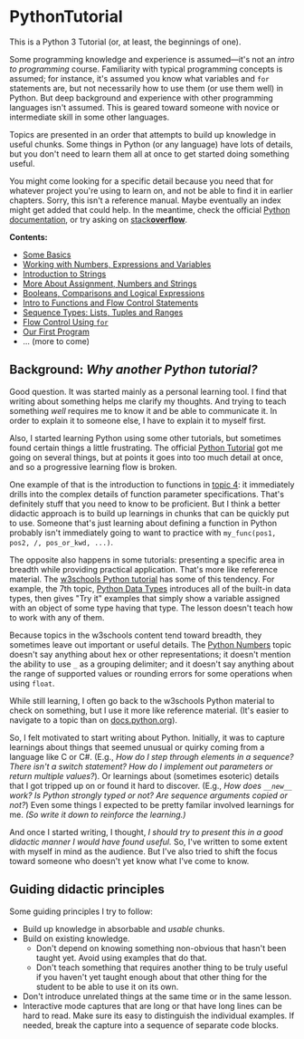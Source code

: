 # PythonTutorial

This is a Python 3 Tutorial (or, at least, the beginnings of one).

Some programming knowledge and experience is assumed—it's not an _intro to programming_ course. Familiarity with typical programming concepts is assumed; for instance, it's assumed you know what variables and ```for``` statements are, but not necessarily how to use them (or use them well) in Python. But deep background and experience with other programming languages isn't assumed. This is geared toward someone with novice or intermediate skill in some other languages.

Topics are presented in an order that attempts to build up knowledge in useful chunks. Some things in Python (or any language) have lots of details, but you don't need to learn them all at once to get started doing something useful.

You might come looking for a specific detail because you need that for whatever project you're using to learn on, and not be able to find it in earlier chapters. Sorry, this isn't a reference manual. Maybe eventually an index might get added that could help. In the meantime, check the official [Python documentation](https://docs.python.org/3.8/index.html), or try asking on [stack**overflow**](https://stackoverflow.com/).

**Contents:**

* [Some Basics](1_SomeBasics.md#sof)
* [Working with Numbers, Expressions and Variables](2_Numbers_Expressions_Variables.md#sof)
* [Introduction to Strings](3_Intro_Strings.md#sof)
* [More About Assignment, Numbers and Strings](4_More_Assignment_Numbers_Strings.md#sof)
* [Booleans, Comparisons and Logical Expressions](5_Bool_Comparisons.md#sof)
* [Intro to Functions and Flow Control Statements](6_Intro_Functions_Flow_Control.md#sof)
* [Sequence Types: Lists, Tuples and Ranges](7_List_Tuple_Range.md#sof)
* [Flow Control Using ```for```](8_For.md#sof)
* [Our First Program](9_Sample_Program.md#sof)
* ... (more to come)

## Background: _Why another Python tutorial?_

Good question. It was started mainly as a personal learning tool. I find that writing about something helps me clarify my thoughts. And trying to teach something _well_ requires me to know it and be able to communicate it. In order to explain it to someone else, I have to explain it to myself first.

Also, I started learning Python using some other tutorials, but sometimes found certain things a little frustrating. The official [Python Tutorial](https://docs.python.org/3.8/tutorial/index.html) got me going on several things, but at points it goes into too much detail at once, and so a progressive learning flow is broken.

One example of that is the introduction to functions in [topic 4](https://docs.python.org/3.8/tutorial/controlflow.html): it immediately drills into the complex details of function parameter specifications. That's definitely stuff that you need to know to be proficient. But I think a better didactic approach is to build up learnings in chunks that can be quickly put to use. Someone that's just learning about defining a function in Python probably isn't immediately going to want to practice with ```my_func(pos1, pos2, /, pos_or_kwd, ...)```.

The opposite also happens in some tutorials: presenting a specific area in breadth while providing practical application. That's more like reference material. The [w3schools Python tutorial](https://www.w3schools.com/python/default.asp) has some of this tendency. For example, the 7th topic, [Python Data Types](https://www.w3schools.com/python/python_datatypes.asp) introduces all of the built-in data types, then gives "Try it" examples that simply show a variable assigned with an object of some type having that type. The lesson doesn't teach how to work with any of them.

Because topics in the w3schools content tend toward breadth, they sometimes leave out important or useful details. The [Python Numbers](https://www.w3schools.com/python/python_numbers.asp) topic doesn't say anything about hex or other representations; it doesn't mention the ability to use ```_``` as a grouping delimiter; and it doesn't say anything about the range of supported values or rounding errors for some operations when using ```float```.

While still learning, I often go back to the w3schools Python material to check on something, but I use it more like reference material. (It's easier to navigate to a topic than on [docs.python.org](https://docs.python.org/3.8/index.html)).

So, I felt motivated to start writing about Python. Initially, it was to capture learnings about things that seemed unusual or quirky coming from a language like C or C#. (E.g., _How do I step through elements in a sequence? There isn't a switch statement? How do I implement out parameters or return multiple values?_). Or learnings about (sometimes esoteric) details that I got tripped up on or found it hard to discover. (E.g., _How does ```__new__``` work? Is Python strongly typed or not? Are sequence arguments copied or not?_) Even some things I expected to be pretty familar involved learnings for me. _(So write it down to reinforce the learning.)_

And once I started writing, I thought, _I should try to present this in a good didactic manner I would have found useful._ So, I've written to some extent with myself in mind as the audience. But I've also tried to shift the focus toward someone who doesn't yet know what I've come to know.

## Guiding didactic principles

Some guiding principles I try to follow:

* Build up knowledge in absorbable and _usable_ chunks.
* Build on existing knowledge.
  * Don't depend on knowing something non-obvious that hasn't been taught yet. Avoid using examples that do that.
  * Don't teach something that requires another thing to be truly useful if you haven't yet taught enough about that other thing for the student to be able to use it on its own.
* Don't introduce unrelated things at the same time or in the same lesson.
* Interactive mode captures that are long or that have long lines can be hard to read. Make sure its easy to distinguish the individual examples. If needed, break the capture into a sequence of separate code blocks.
